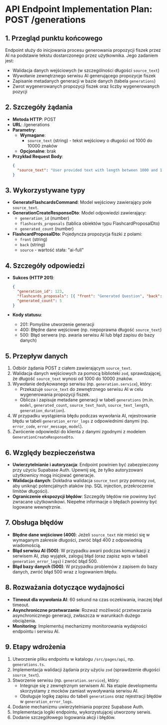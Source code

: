 # API Endpoint Implementation Plan: POST /generations

## 1. Przegląd punktu końcowego

Endpoint służy do inicjowania procesu generowania propozycji fiszek przez AI na podstawie tekstu dostarczonego przez użytkownika. Jego zadaniem jest:

- Walidacja danych wejściowych (w szczególności długości `source_text`)
- Wywołanie zewnętrznego serwisu AI generującego propozycje fiszek
- Zapisanie metadanych generacji w bazie danych (tabela `generations`)
- Zwrot wygenerowanych propozycji fiszek oraz liczby wygenerowanych pozycji

## 2. Szczegóły żądania

- **Metoda HTTP**: POST
- **URL**: /generations
- **Parametry**:
  - **Wymagane**:
    - `source_text` (string) - tekst wejściowy o długości od 1000 do 10000 znaków
  - **Opcjonalne**: brak
- **Przykład Request Body**:
  ```json
  {
    "source_text": "User provided text with length between 1000 and 10000 characters"
  }
  ```

## 3. Wykorzystywane typy

- **GenerateFlashcardsCommand**: Model wejściowy zawierający pole `source_text`.
- **GenerationCreateResponseDto**: Model odpowiedzi zawierający:
  - `generation_id` (number)
  - `flashcards_proposals` (tablica obiektów typu FlashcardProposalDto)
  - `generated_count` (number)
- **FlashcardProposalDto**: Pojedyncza propozycja fiszki z polami:
  - `front` (string)
  - `back` (string)
  - `source` - wartość stała: "ai-full"

## 4. Szczegóły odpowiedzi

- **Sukces (HTTP 201)**:

  ```json
  {
    "generation_id": 123,
    "flashcards_proposals": [{ "front": "Generated Question", "back": "Generated Answer", "source": "ai-full" }],
    "generated_count": 5
  }
  ```

- **Kody statusu**:
  - 201: Pomyślne utworzenie generacji
  - 400: Błędne dane wejściowe (np. niepoprawna długość `source_text`)
  - 500: Błąd serwera (np. awaria serwisu AI lub błąd zapisu do bazy danych)

## 5. Przepływ danych

1. Odbiór żądania POST z ciałem zawierającym `source_text`.
2. Walidacja danych wejściowych za pomocą biblioteki `zod`, sprawdzającej, że długość `source_text` wynosi od 1000 do 10000 znaków.
3. Wywołanie dedykowanego serwisu (np. `generation.service`), który:
   - Przekazuje `source_text` do zewnętrznego serwisu AI w celu wygenerowania propozycji fiszek.
   - Oblicza i zapisuje metadane generacji w tabeli `generations` (m.in. `model`, `generated_count`, `source_text_hash`, `source_text_length`, `generation_duration`).
4. W przypadku wystąpienia błędu podczas wywołania AI, rejestrowanie błędu w tabeli `generation_error_logs` z odpowiednimi danymi (np. `error_code`, `error_message`, `model`).
5. Zwrócenie odpowiedzi do klienta z danymi zgodnymi z modelem `GenerationCreateResponseDto`.

## 6. Względy bezpieczeństwa

- **Uwierzytelnianie i autoryzacja**: Endpoint powinien być zabezpieczony przy użyciu Supabase Auth. Upewnij się, że tylko autoryzowani użytkownicy mogą inicjować generacje.
- **Walidacja danych**: Dokładna walidacja `source_text` przy pomocy `zod`, aby uniknąć potencjalnych ataków (np. SQL injection, przekroczenie limitów długości).
- **Ograniczenie ekspozycji błędów**: Szczegóły błędów nie powinny być zwracane użytkownikowi. Niepełne informacje o błędach powinny być logowane wewnętrznie.

## 7. Obsługa błędów

- **Błędne dane wejściowe (400)**: Jeżeli `source_text` nie mieści się w wymaganym zakresie długości, zwróć błąd 400 z odpowiednią wiadomością.
- **Błąd serwisu AI (500)**: W przypadku awarii podczas komunikacji z serwisem AI, złap wyjątek, zaloguj błąd (oraz zapisz wpis w tabeli `generation_error_logs`) i zwróć błąd 500.
- **Błąd bazy danych (500)**: W przypadku problemów z zapisem do bazy danych, zwróć błąd 500 wraz z logowaniem błędu.

## 8. Rozważania dotyczące wydajności

- **Timeout dla wywołania AI**: 60 sekund na czas oczekiwania, inaczej błąd timeout.
- **Asynchroniczne przetwarzanie**: Rozważ możliwość przetwarzania asynchronicznego generacji, zwłaszcza w warunkach dużego obciążenia.
- **Monitoring**: Implementuj mechanizmy monitorowania wydajności endpointu i serwisu AI.

## 9. Etapy wdrożenia

1. Utworzenie pliku endpointu w katalogu `/src/pages/api`, np. `generations.ts`.
2. Implementacja walidacji żądania przy użyciu `zod` (sprawdzenie długości `source_text`).
3. Stworzenie serwisu (np. `generation.service`), który:
   - Integruje się z zewnętrznym serwisem AI. Na etapie developmentu skorzystamy z mocków zamiast wywoływania serwisu AI.
   - Obsługuje logikę zapisu do tabeli `generations` oraz rejestracji błędów w `generation_error_logs`.
4. Dodanie mechanizmu uwierzytelniania poprzez Supabase Auth.
5. Implementacja logiki endpointu, wykorzystującej utworzony serwis.
6. Dodanie szczegółowego logowania akcji i błędów.
